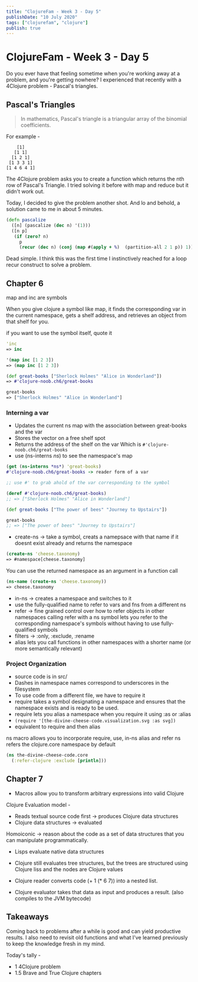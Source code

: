 ```yaml
---
title: "ClojureFam - Week 3 - Day 5"
publishDate: "10 July 2020"
tags: ["clojurefam", "clojure"]
publish: true
---
```


# ClojureFam - Week 3 - Day 5

Do you ever have that feeling sometime when you're working away at a problem, and you're getting nowhere? I experienced that recently with a 4Clojure problem - Pascal's triangles.

## Pascal's Triangles

> In mathematics, Pascal's triangle is a triangular array of the binomial coefficients.

For example -

```text
    [1]
   [1 1]
  [1 2 1]
 [1 3 3 1]
[1 4 6 4 1]
```

The 4Clojure problem asks you to create a function which returns the nth row of Pascal's Triangle. I tried solving it before with map and reduce but it didn't work out.

Today, I decided to give the problem another shot. And lo and behold, a solution came to me in about 5 minutes.

```clojure
(defn pascalize
  ([n] (pascalize (dec n) '(1)))
  ([n p]
   (if (zero? n)
     p
     (recur (dec n) (conj (map #(apply + %)  (partition-all 2 1 p)) 1)))))
```

Dead simple. I think this was the first time I instinctively reached for a loop recur construct to solve a problem.

## Chapter 6

map and inc are symbols

When you give clojure a symbol like map,
it finds the corresponding var in the current namespace,
gets a shelf address, and retrieves an object from that
shelf for you.

if you want to use the symbol itself, quote it

```clojure
'inc
=> inc

'(map inc [1 2 3])
=> (map inc [1 2 3])

(def great-books ["Sherlock Holmes" "Alice in Wonderland"])
=> #'clojure-noob.ch6/great-books

great-books
=> ["Sherlock Holmes" "Alice in Wonderland"]
```

### Interning a var

* Updates the current ns map with the association between great-books and the var
* Stores the vector on a free shelf spot
* Returns the address of the shelf on the var Which is `#'clojure-noob.ch6/great-books`
* use (ns-interns *ns*) to see the namespace's map

```clojure
(get (ns-interns *ns*) 'great-books)
#'clojure-noob.ch6/great-books -> reader form of a var

;; use #' to grab ahold of the var corresponding to the symbol

(deref #'clojure-noob.ch6/great-books)
;; => ["Sherlock Holmes" "Alice in Wonderland"]

(def great-books ["The power of bees" "Journey to Upstairs"])

great-books
;; => ["The power of bees" "Journey to Upstairs"]
```

* create-ns -> take a symbol, creats a namepsace with that name if it doesnt exist already and returns the namespace

```clojure
(create-ns 'cheese.taxonomy)
=> #namespace[cheese.taxonomy]
```

You can use the returned namespace as an argument in a function call

```clojure
(ns-name (create-ns 'cheese.taxonomy))
=> cheese.taxonomy
```

* in-ns -> creates a namespace and switches to it
* use the fully-qualified name to refer to vars and fns from a different ns
* refer -> fine grained control over how to refer objects in other namespaces
calling refer with a ns symbol lets you refer to the corresponding namespace's symbols without having to use fully-qualified symbols
* filters -> :only, :exclude, :rename
* alias lets you call functions in other namespaces with a shorter name (or more semantically relevant)

### Project Organization

* source code is in src/
* Dashes in namespace names correspond to underscores in the filesystem
* To use code from a different file, we have to require it
* require takes a symbol designating a namespace and ensures that the namespace exists and is ready to be used.
* require lets you alias a namespace when you require it using :as or :alias
* `(require '[the-divine-cheese-code.visualization.svg :as svg])`
* equivalent to require and then alias

ns macro allows you to incorporate require, use, in-ns alias and refer
ns refers the clojure.core namespace by default

```clojure
(ns the-divine-cheese-code.core
  (:refer-clojure :exclude [println]))
```

## Chapter 7

* Macros allow you to transform arbitrary expressions into valid Clojure

Clojure Evaluation model -
* Reads textual source code first -> produces Clojure data structures
* Clojure data structures -> evaluated

Homoiconic -> reason about the code as a set of data structures that you can manipulate programmatically.

* Lisps evaluate native data structures
* Clojure still evaluates tree structures, but the trees are structured using Clojure liss and the nodes are Clojure values

* Clojure reader converts code (+ 1 (* 6 7)) into a nested list.
* Clojure evaluator takes that data as input and produces a result. (also compiles to the JVM bytecode)

## Takeaways

Coming back to problems after a while is good and can yield productive results.
I also need to revisit old functions and what I've learned previously to keep the knowledge fresh in my mind.

Today's tally -

* 1 4Clojure problem
* 1.5 Brave and True Clojure chapters
